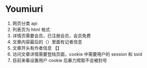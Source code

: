 # Youmiuri

1. 网页分类 api
2. 列表页为 html 格式
3. 详情页需要会员，已注册会员，会员免费
4. 文章内容最后的（）里面有记者信息
5. 文章开头有作者信息 【】
6. 访问文章详情需要登陆页面，cookie 中需要用户的 session 和 ssid
7. 目前来看设置用户 cookie 后暴力爬取不会被封号